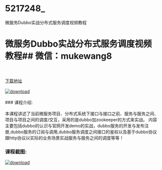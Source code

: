 # 5217248_
微服务Dubbo实战分布式服务调度视频教程
# 微服务Dubbo实战分布式服务调度视频教程## 微信：mukewang8
<br/></br>[下载地址](http://www.36tz.cn/article/5217248 "下载地址")
<br/></br>[![download](http://36tz.cn/muke_img/2020_12_12345-12.jpg "下载地址")](http://www.36tz.cn/article/5217248 "下载地址")
<br/></br>### 课程介绍:<br/></br>本课程讲述了当前微服务项目、分布式系统下接口与接口之前、服务与服务之间、项目与项目之间的调度/交互，采用的是dubbo加zookeeper的方式来实战。
内容主要包括dubbo的认识与官网开发demo的实战，dubbo服务的开发与发布注册,dubbo服务的订阅与调用,dubbo服务调度之间接口的鉴权以及基于dubbo协议跟http协议以实际的业务场景实战服务与服务之间的调度等等！

### 课程截图:
[![download](http://36tz.cn/muke_img/2020_12_2-118.png "下载地址")](http://www.36tz.cn/article/5217248 "下载地址")
